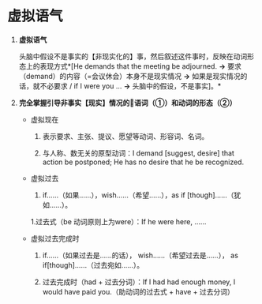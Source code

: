 # 虚拟语气

1. **虚拟语气**

    头脑中假设不是事实的【非现实化的】事，然后叙述这件事时，反映在动词形态上的表现方式*[He demands that the meeting be adjourned. **->** 要求（demand）的内容（=会议休会）本身不是现实情况 **->** 如果是现实情况的话，就不必要求 / if I were you ... **->** 头脑中的假设，不是事实]。*

1. **完全掌握引导非事实【现实】情况的语词（①）和动词的形态（②）**

    * 虚拟现在

        1. 表示要求、主张、提议、愿望等动词、形容词、名词。

        1. 与人称、数无关的原型动词：I demand [suggest, desire] that action be postponed; He has no desire that he be recognized.

    * 虚拟过去

        1. if……（如果……），wish……（希望……），as if [though]……（犹如……）。

        1.过去式（be 动词原则上为were）：If he were here, ……

    * 虚拟过去完成时

        1. if……（如果过去是……的话）， wish……（希望过去是……）， as if[though]……（过去宛如……）。

        1. 过去完成时（had + 过去分词）：If I had had enough money, I would have paid you.（助动词的过去式 + have + 过去分词）